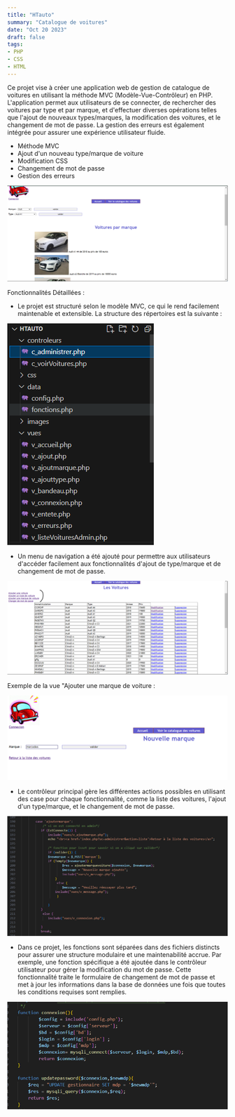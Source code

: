 ```yaml
---
title: "HTauto"
summary: "Catalogue de voitures"
date: "Oct 20 2023"
draft: false
tags:
- PHP
- CSS
- HTML
---
```


Ce projet vise à créer une application web de gestion de catalogue de voitures en utilisant la méthode MVC (Modèle-Vue-Contrôleur) en PHP. L'application permet aux utilisateurs de se connecter, de rechercher des voitures par type et par marque, et d'effectuer diverses opérations telles que l'ajout de nouveaux types/marques, la modification des voitures, et le changement de mot de passe. La gestion des erreurs est également intégrée pour assurer une expérience utilisateur fluide.

- Méthode MVC
- Ajout d'un nouveau type/marque de voiture
- Modification CSS
- Changement de mot de passe
- Gestion des erreurs


![Htauto](https://raw.githubusercontent.com/SMaitriya/Portfolio/main/public/images/projethtauto/htautoprojet.png)

Fonctionnalités Détaillées :


- Le projet est structuré selon le modèle MVC, ce qui le rend facilement maintenable et extensible. La structure des répertoires est la suivante :

![MVC](https://raw.githubusercontent.com/SMaitriya/Portfolio/main/public/images/projethtauto/codemvc.png)



- Un menu de navigation a été ajouté pour permettre aux utilisateurs d'accéder facilement aux fonctionnalités d'ajout de type/marque et de changement de mot de passe.

![Menu](https://raw.githubusercontent.com/SMaitriya/Portfolio/main/public/images/projethtauto/menu.png)



Exemple de la vue "Ajouter une marque de voiture : 

![Vue Ajout](https://raw.githubusercontent.com/SMaitriya/Portfolio/main/public/images/projethtauto/vueajout.png)



- Le contrôleur principal gère les différentes actions possibles en utilisant des case pour chaque fonctionnalité, comme la liste des voitures, l'ajout d'un type/marque, et le changement de mot de passe.

![Case Ajout](https://raw.githubusercontent.com/SMaitriya/Portfolio/main/public/images/projethtauto/caseajout.png)



- Dans ce projet, les fonctions sont séparées dans des fichiers distincts pour assurer une structure modulaire et une maintenabilité accrue. Par exemple, une fonction spécifique a été ajoutée dans le contrôleur utilisateur pour gérer la modification du mot de passe. Cette fonctionnalité traite le formulaire de changement de mot de passe et met à jour les informations dans la base de données une fois que toutes les conditions requises sont remplies.

![Fonction Update Mot de Passe](https://raw.githubusercontent.com/SMaitriya/Portfolio/main/public/images/projethtauto/fontionupdatemdp.png)
